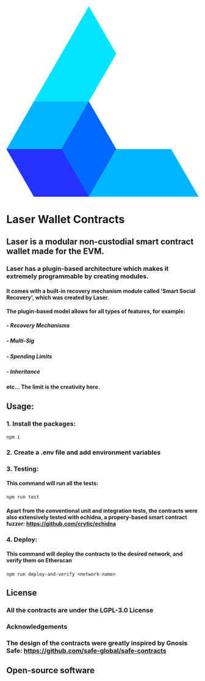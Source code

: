 ![laser-wallet](https://github.com/laser-wallet/laser-wallet-contracts/blob/logo2/docs/Logomark.png)


# Laser Wallet Contracts

## Laser is a modular non-custodial smart contract wallet made for the EVM.

### Laser has a plugin-based architecture which makes it extremely programmable by creating modules. 

#### It comes with a built-in recovery mechanism module called 'Smart Social Recovery', which was created by Laser.

#### The plugin-based model allows for all types of features, for example: 

##### - Recovery Mechanisms
##### - Multi-Sig
##### - Spending Limits
##### - Inheritance

#### etc... The limit is the creativity here.



## Usage: 

### 1. Install the packages: 
```
npm i
```

### 2. Create a .env file and add environment variables


### 3. Testing: 

#### This command will run all the tests:
```
npm run test
```

#### Apart from the conventional unit and integration tests, the contracts were also extensively tested with echidna, a propery-based smart contract fuzzer: https://github.com/crytic/echidna


### 4. Deploy: 

#### This command will deploy the contracts to the desired network, and verify them on Etherscan
```
npm run deploy-and-verify <network-name>
```


## License

### All the contracts are under the LGPL-3.0 License

### Acknowledgements

### The design of the contracts were greatly inspired by Gnosis Safe: https://github.com/safe-global/safe-contracts

## Open-source software


